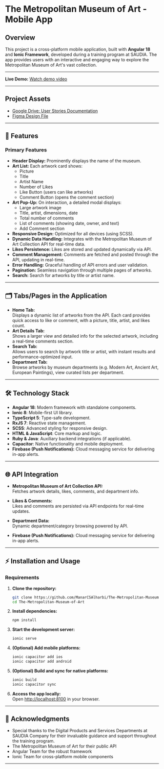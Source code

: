 # The Metropolitan Museum of Art - Mobile App

## Overview

This project is a cross-platform mobile application, built with **Angular 18** and **Ionic Framework**, developed during a training program at SAUDIA. The app provides users with an interactive and engaging way to explore the Metropolitan Museum of Art's vast collection.

---

**Live Demo:** 
[Watch demo video](https://drive.google.com/drive/folders/1AFsqxm7XCTxLVhu9BRr-10WgK3DQQDgI?usp=sharing)

---

## Project Assets

- [Google Drive: User Stories Documentation](https://drive.google.com/drive/folders/1YR9rFgraT2xXKQdYaaCjTQwidRTmk6GG?usp=drive_link)
- [Figma Design File](https://www.figma.com/design/OBlMY98jyeLOL44BtWlypw/The-Metropolitan-Museum-of-Art---Design?node-id=0-1)

---

## 🚀 Features

### Primary Features

- **Header Display:** Prominently displays the name of the museum.
- **Art List:** Each artwork card shows:
  - Picture
  - Title
  - Artist Name
  - Number of Likes
  - Like Button (users can like artworks)
  - Comment Button (opens the comment section)
- **Art Pop-Up:** On interaction, a detailed modal displays:
  - Large artwork image
  - Title, artist, dimensions, date
  - Total number of comments
  - List of comments (showing date, owner, and text)
  - Add Comment section
- **Responsive Design:** Optimized for all devices (using SCSS).
- **Dynamic Data Handling:** Integrates with the Metropolitan Museum of Art Collection API for real-time data.
- **Likes Persistence:** Likes are stored and updated dynamically via API.
- **Comment Management:** Comments are fetched and posted through the API, updating in real-time.
- **Error Handling:** Graceful handling of API errors and user validation.
- **Pagination:** Seamless navigation through multiple pages of artworks.
- **Search:** Search for artworks by title or artist name.

---

## 🗂 Tabs/Pages in the Application

- **Home Tab:**  
  Displays a dynamic list of artworks from the API. Each card provides quick access to like or comment, with a picture, title, artist, and likes count.
- **Art Details Tab:**  
  Shows a larger view and detailed info for the selected artwork, including a real-time comments section.
- **Search Tab:**  
  Allows users to search by artwork title or artist, with instant results and performance-optimized input.
- **Department Tab:**  
  Browse artworks by museum departments (e.g. Modern Art, Ancient Art, European Paintings), view curated lists per department.

---

## 🛠 Technology Stack

- **Angular 18**: Modern framework with standalone components.
- **Ionic 8**: Mobile-first UI library.
- **TypeScript 5**: Type-safe development.
- **RxJS 7**: Reactive state management.
- **SCSS**: Advanced styling for responsive design.
- **HTML & JavaScript**: Core markup and logic.
- **Ruby & Java**: Auxiliary backend integrations (if applicable).
- **Capacitor**: Native functionality and mobile deployment.
- **Firebase (Push Notifications):**
  Cloud messaging service for delivering in-app alerts.

---

## 🌐 API Integration

- **Metropolitan Museum of Art Collection API:**  
  Fetches artwork details, likes, comments, and department info.
- **Likes & Comments:**  
  Likes and comments are persisted via API endpoints for real-time updates.
- **Department Data:**  
  Dynamic department/category browsing powered by API.
  
- **Firebase (Push Notifications):**    Cloud messaging service for delivering in-app alerts.
  
---

## ⚡ Installation and Usage

### Requirements

1. **Clone the repository:**
   ```bash
   git clone https://github.com/ManarCSAlharbi/The-Metropolitan-Museum-of-Art.git
   cd The-Metropolitan-Museum-of-Art
   ```
2. **Install dependencies:**
   ```bash
   npm install
   ```
3. **Start the development server:**
   ```bash
   ionic serve
   ```
4. **(Optional) Add mobile platforms:**
   ```bash
   ionic capacitor add ios
   ionic capacitor add android
   ```
5. **(Optional) Build and sync for native platforms:**
   ```bash
   ionic build
   ionic capacitor sync
   ```
6. **Access the app locally:**  
   Open [http://localhost:8100](http://localhost:8100) in your browser.

---

## 🙏 Acknowledgments

- Special thanks to the Digital Products and Services Departments at SAUDIA Company for their invaluable guidance and support throughout the training program.
- The Metropolitan Museum of Art for their public API
- Angular Team for the robust framework
- Ionic Team for cross-platform mobile components
  
  

---
